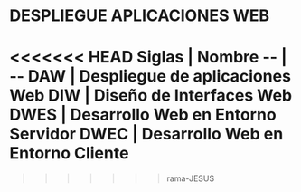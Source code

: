 # DESPLIEGUE APLICACIONES WEB

<<<<<<< HEAD
Siglas | Nombre
-- | --
DAW | Despliegue de aplicaciones Web
DIW | Diseño de Interfaces Web
DWES | Desarrollo Web en Entorno Servidor
DWEC | Desarrollo Web en Entorno Cliente
======
>>>>>>> rama-JESUS


